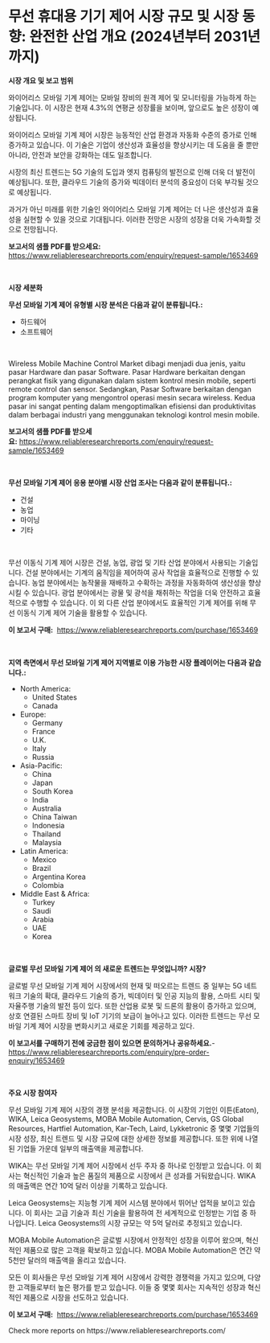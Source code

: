 <p><h1>무선 휴대용 기기 제어 시장 규모 및 시장 동향: 완전한 산업 개요 (2024년부터 2031년까지)</h1></p><p><strong>시장 개요 및 보고 범위</strong></p>
<p><p>와이어리스 모바일 기계 제어는 모바일 장비의 원격 제어 및 모니터링을 가능하게 하는 기술입니다. 이 시장은 현재 4.3%의 연평균 성장률을 보이며, 앞으로도 높은 성장이 예상됩니다. </p><p>와이어리스 모바일 기계 제어 시장은 능동적인 산업 환경과 자동화 수준의 증가로 인해 증가하고 있습니다. 이 기술은 기업이 생산성과 효율성을 향상시키는 데 도움을 줄 뿐만 아니라, 안전과 보안을 강화하는 데도 일조합니다. </p><p>시장의 최신 트렌드는 5G 기술의 도입과 엣지 컴퓨팅의 발전으로 인해 더욱 더 발전이 예상됩니다. 또한, 클라우드 기술의 증가와 빅데이터 분석의 중요성이 더욱 부각될 것으로 예상됩니다.</p><p>과거가 아닌 미래를 위한 기술인 와이어리스 모바일 기계 제어는 더 나은 생산성과 효율성을 실현할 수 있을 것으로 기대됩니다. 이러한 전망은 시장의 성장을 더욱 가속화할 것으로 전망됩니다.</p></p>
<p><strong>보고서의 샘플 PDF를 받으세요:</strong> <a href="https://www.reliableresearchreports.com/enquiry/request-sample/1653469">https://www.reliableresearchreports.com/enquiry/request-sample/1653469</a></p>
<p>&nbsp;</p>
<p><strong>시장 세분화</strong></p>
<p><strong>무선 모바일 기계 제어 유형별 시장 분석은 다음과 같이 분류됩니다.:</strong></p>
<p><ul><li>하드웨어</li><li>소프트웨어</li></ul></p>
<p>&nbsp;</p>
<p><p>Wireless Mobile Machine Control Market dibagi menjadi dua jenis, yaitu pasar Hardware dan pasar Software. Pasar Hardware berkaitan dengan perangkat fisik yang digunakan dalam sistem kontrol mesin mobile, seperti remote control dan sensor. Sedangkan, Pasar Software berkaitan dengan program komputer yang mengontrol operasi mesin secara wireless. Kedua pasar ini sangat penting dalam mengoptimalkan efisiensi dan produktivitas dalam berbagai industri yang menggunakan teknologi kontrol mesin mobile.</p></p>
<p><strong>보고서의 샘플 PDF를 받으세요:</strong>&nbsp;<a href="https://www.reliableresearchreports.com/enquiry/request-sample/1653469">https://www.reliableresearchreports.com/enquiry/request-sample/1653469</a></p>
<p>&nbsp;</p>
<p><strong> 무선 모바일 기계 제어 응용 분야별 시장 산업 조사는 다음과 같이 분류됩니다.:</strong></p>
<p><ul><li>건설</li><li>농업</li><li>마이닝</li><li>기타</li></ul></p>
<p>&nbsp;</p>
<p><p>무선 이동식 기계 제어 시장은 건설, 농업, 광업 및 기타 산업 분야에서 사용되는 기술입니다. 건설 분야에서는 기계의 움직임을 제어하여 공사 작업을 효율적으로 진행할 수 있습니다. 농업 분야에서는 농작물을 재배하고 수확하는 과정을 자동화하여 생산성을 향상시킬 수 있습니다. 광업 분야에서는 광물 및 광석을 채취하는 작업을 더욱 안전하고 효율적으로 수행할 수 있습니다. 이 외 다른 산업 분야에서도 효율적인 기계 제어를 위해 무선 이동식 기계 제어 기술을 활용할 수 있습니다.</p></p>
<p><strong>이 보고서 구매:</strong>&nbsp; <a href="https://www.reliableresearchreports.com/purchase/1653469">https://www.reliableresearchreports.com/purchase/1653469</a></p>
<p>&nbsp;</p>
<p><strong>지역 측면에서 무선 모바일 기계 제어 지역별로 이용 가능한 시장 플레이어는 다음과 같습니다.:</strong></p>
<p><ul>
    <li>
        North America:
        <ul>
            <li>United States</li>
            <li>Canada</li>
        </ul>
    </li>
    <li>
        Europe:
        <ul>
            <li>Germany</li>
            <li>France</li>
            <li>U.K.</li>
            <li>Italy</li>
            <li>Russia</li>
        </ul>
    </li>
    <li>
        Asia-Pacific:
        <ul>
            <li>China</li>
            <li>Japan</li>
            <li>South Korea</li>
            <li>India</li>
            <li>Australia</li>
            <li>China Taiwan</li>
            <li>Indonesia</li>
            <li>Thailand</li>
            <li>Malaysia</li>
        </ul>
    </li>
    <li>
        Latin America:
        <ul>
            <li>Mexico</li>
            <li>Brazil</li>
            <li>Argentina Korea</li>
            <li>Colombia</li>
        </ul>
    </li>
    <li>
        Middle East & Africa:
        <ul>
            <li>Turkey</li>
            <li>Saudi</li>
            <li>Arabia</li>
            <li>UAE</li>
            <li>Korea</li>
        </ul>
    </li>
    </ul></p>
<p>&nbsp;</p>
<p><strong>글로벌 무선 모바일 기계 제어 의 새로운 트렌드는 무엇입니까? 시장?</strong></p>
<p><p>글로벌 무선 모바일 기계 제어 시장에서의 현재 및 떠오르는 트렌드 중 일부는 5G 네트워크 기술의 확대, 클라우드 기술의 증가, 빅데이터 및 인공 지능의 활용, 스마트 시티 및 자율주행 기술의 발전 등이 있다. 또한 산업용 로봇 및 드론의 활용이 증가하고 있으며, 상호 연결된 스마트 장비 및 IoT 기기의 보급이 늘어나고 있다. 이러한 트렌드는 무선 모바일 기계 제어 시장을 변화시키고 새로운 기회를 제공하고 있다.</p></p>
<p><strong>이 보고서를 구매하기 전에 궁금한 점이 있으면 문의하거나 공유하세요.</strong>- <a href="https://www.reliableresearchreports.com/enquiry/pre-order-enquiry/1653469">https://www.reliableresearchreports.com/enquiry/pre-order-enquiry/1653469</a></p>
<p>&nbsp;</p>
<p><strong>주요 시장 참여자</strong></p>
<p><p>무선 모바일 기계 제어 시장의 경쟁 분석을 제공합니다. 이 시장의 기업인 이튼(Eaton), WIKA, Leica Geosystems, MOBA Mobile Automation, Cervis, GS Global Resources, Hartfiel Automation, Kar-Tech, Laird, Lykketronic 중 몇몇 기업들의 시장 성장, 최신 트렌드 및 시장 규모에 대한 상세한 정보를 제공합니다. 또한 위에 나열된 기업들 가운데 일부의 매출액을 제공합니다.</p><p>WIKA는 무선 모바일 기계 제어 시장에서 선두 주자 중 하나로 인정받고 있습니다. 이 회사는 혁신적인 기술과 높은 품질의 제품으로 시장에서 큰 성과를 거둬왔습니다. WIKA의 매출액은 연간 10억 달러 이상을 기록하고 있습니다.</p><p>Leica Geosystems는 지능형 기계 제어 시스템 분야에서 뛰어난 업적을 보이고 있습니다. 이 회사는 고급 기술과 최신 기술을 활용하여 전 세계적으로 인정받는 기업 중 하나입니다. Leica Geosystems의 시장 규모는 약 5억 달러로 추정되고 있습니다.</p><p>MOBA Mobile Automation은 글로벌 시장에서 안정적인 성장을 이루어 왔으며, 혁신적인 제품으로 많은 고객을 확보하고 있습니다. MOBA Mobile Automation은 연간 약 5천만 달러의 매출액을 올리고 있습니다.</p><p>모든 이 회사들은 무선 모바일 기계 제어 시장에서 강력한 경쟁력을 가지고 있으며, 다양한 고객들로부터 높은 평가를 받고 있습니다. 이들 중 몇몇 회사는 지속적인 성장과 혁신적인 제품으로 시장을 선도하고 있습니다.</p></p>
<p><strong>이 보고서 구매:</strong>&nbsp;&nbsp;<a href="https://www.reliableresearchreports.com/purchase/1653469">https://www.reliableresearchreports.com/purchase/1653469</a></p>
<p>Check more reports on https://www.reliableresearchreports.com/</p>
